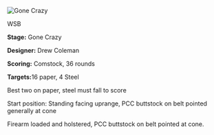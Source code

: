 ![Gone Crazy](https://github.com/bagellord/USPSA-Stages/blob/master/31%2B%20rounds/Gone%20Crazy%20-%2036%20rounds%20-%20Comstock/Gone%20Crazy.png)

WSB

<b>Stage:</b> Gone Crazy

<b>Designer:</b> Drew Coleman

<b>Scoring:</b> Comstock, 36 rounds

<b>Targets:</b>16 paper, 4 Steel

Best two on paper, steel must fall to score

Start position: Standing facing uprange, PCC buttstock on belt pointed generally at cone

Firearm loaded and holstered, PCC buttstock on belt pointed at cone.

